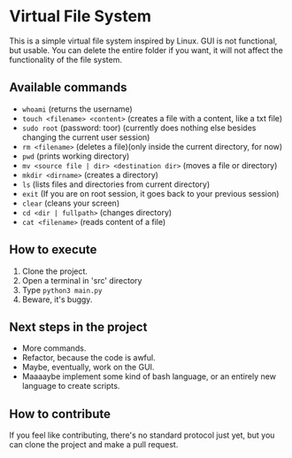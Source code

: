 # Virtual File System  

This is a simple virtual file system inspired by Linux.
GUI is not functional, but usable. You can delete the entire folder if you want, it will not affect the functionality of the file system.

## Available commands

* `whoami` (returns the username)
* `touch <filename> <content>` (creates a file with a content, like a txt file)
* `sudo root` (password: toor) (currently does nothing else besides changing the current user session)
* `rm <filename>` (deletes a file)(only inside the current directory, for now)
* `pwd` (prints working directory)
* `mv <source file | dir> <destination dir>` (moves a file or directory)
* `mkdir <dirname>` (creates a directory)
* `ls` (lists files and directories from current directory)
* `exit` (If you are on root session, it goes back to your previous session)
* `clear` (cleans your screen)
* `cd <dir | fullpath>` (changes directory)
* `cat <filename>` (reads content of a file)

## How to execute

1. Clone the project.
2. Open a terminal in 'src' directory
3. Type `python3 main.py`
4. Beware, it's buggy.

## Next steps in the project

* More commands.
* Refactor, because the code is awful.
* Maybe, eventually, work on the GUI.
* Maaaaybe implement some kind of bash language, or an entirely new language to create scripts.

## How to contribute

If you feel like contributing, there's no standard protocol just yet, but you can clone the project and make a pull request. 



